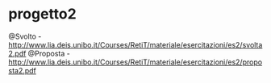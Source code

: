 # progetto2
@Svolto   - http://www.lia.deis.unibo.it/Courses/RetiT/materiale/esercitazioni/es2/svolta2.pdf
@Proposta - http://www.lia.deis.unibo.it/Courses/RetiT/materiale/esercitazioni/es2/proposta2.pdf
